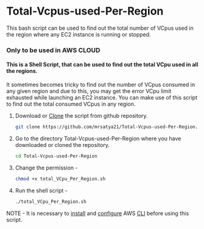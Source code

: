 # Total-Vcpus-used-Per-Region
This bash script can be used to find out the total number of VCpus used in the region where any EC2 instance is running or stopped. 

### Only to be used in AWS CLOUD

#### This is a Shell Script, that can be used to find out the total VCpu used in all the regions. 

It sometimes becomes tricky to find out the number of VCpus consumed in any given region and due to this, you may get the error VCpu limit exhausted while launching an EC2 instance. You can make use of this script to find out the total consumed VCpus in any region.

1. Download or [Clone](https://docs.github.com/en/repositories/creating-and-managing-repositories/cloning-a-repository#cloning-a-repository) the script from github repository.

    ```sh
    git clone https://github.com/mrsatya21/Total-Vcpus-used-Per-Region.git
    ```
2. Go to the directory Total-Vcpus-used-Per-Region where you have downloaded or cloned the repository. 

    ```sh
    cd Total-Vcpus-used-Per-Region
    ```

3. Change the permission - 

    ```sh
    chmod +x total_VCpu_Per_Region.sh 
    ```

4. Run the shell script - 

    ```sh
    ./total_VCpu_Per_Region.sh 
    ```

NOTE - It is necessary to [install](https://docs.aws.amazon.com/cli/latest/userguide/getting-started-install.html) and [configure](https://docs.aws.amazon.com/cli/latest/userguide/cli-configure-files.html#cli-configure-files-methods) AWS [CLI](https://docs.aws.amazon.com/cli/latest/userguide/cli-chap-welcome.html) before using this script.
